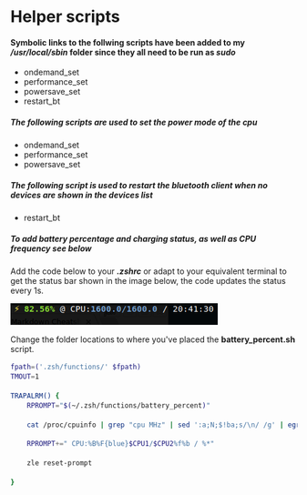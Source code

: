 # Helper scripts

#### Symbolic links to the follwing scripts have been added to my */usr/local/sbin* folder since they all need to be run as *sudo*
  * ondemand_set
  * performance_set
  * powersave_set
  * restart_bt

##### The following scripts are used to set the power mode of the cpu
  * ondemand_set
  * performance_set
  * powersave_set

##### The following script is used to restart the bluetooth client when no devices are shown in the devices list
  * restart_bt

##### To add battery percentage and charging status, as well as CPU frequency see below
Add the code below to your **_.zshrc_** or adapt to your equivalent terminal to get the status bar shown in the image below, the code updates the status every 1s.

![alt text](https://github.com/clu83/helper-scripts/blob/master/command_line_charge_status.png "terminal with cpu/battery status")

Change the folder locations to where you've placed the **battery_percent.sh** script.


```bash
fpath=('.zsh/functions/' $fpath)
TMOUT=1

TRAPALRM() {
	RPROMPT="$(~/.zsh/functions/battery_percent)"

	cat /proc/cpuinfo | grep "cpu MHz" | sed ':a;N;$!ba;s/\n/ /g' | egrep -o '[[:digit:]]{1,4}\.[0]{1}' | sed ':a;N;$!ba;s/\n/ /g' | read CPU1 CPU2

	RPROMPT+=" CPU:%B%F{blue}$CPU1/$CPU2%f%b / %*"
	
	zle reset-prompt

}
```
